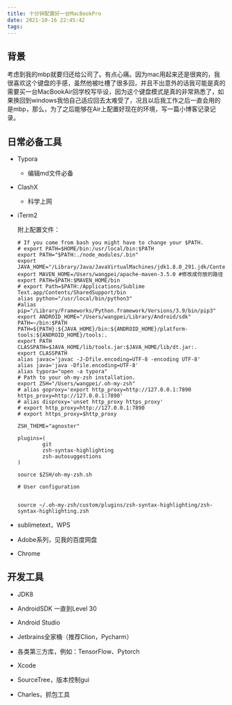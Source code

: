 ```yaml
---
title: 十分钟配置好一台MacBookPro
date: 2021-10-16 22:45:42
tags:
---
```


## 背景

考虑到我的mbp就要归还给公司了。有点心痛。因为mac用起来还是很爽的，我很喜欢这个键盘的手感，虽然他被吐槽了很多回，并且不出意外的话我可能是真的需要买一台MacBookAir回学校写毕设，因为这个键盘模式是真的非常熟悉了，如果换回到windows我怕自己适应回去太难受了，况且以后我工作之后一直会用的是mbp，那么，为了之后能够在Air上配置好现在的环境，写一篇小博客记录记录。

<!-- more -->

## 日常必备工具

- Typora

  - 编辑md文件必备

- ClashX

  - 科学上网

- iTerm2

  附上配置文件：

  ```shell
  # If you come from bash you might have to change your $PATH.
  # export PATH=$HOME/bin:/usr/local/bin:$PATH
  export PATH="$PATH:./node_modules/.bin"
  export JAVA_HOME="/Library/Java/JavaVirtualMachines/jdk1.8.0_291.jdk/Contents/Home"
  export MAVEN_HOME=/Users/wangpei/apache-maven-3.5.0 #修改成你放的路径
  export PATH=$PATH:$MAVEN_HOME/bin
  # export Path=$PATH:/Applications/Sublime Text.app/Contents/SharedSupport/bin
  alias python="/usr/local/bin/python3"
  #alias pip="/Library/Frameworks/Python.framework/Versions/3.9/bin/pip3"
  export ANDROID_HOME="/Users/wangpei/Library/Android/sdk"
  PATH=~/bin:$PATH
  PATH=${PATH}:${JAVA_HOME}/bin:${ANDROID_HOME}/platform-tools:${ANDROID_HOME}/tools:.
  export PATH
  CLASSPATH=$JAVA_HOME/lib/tools.jar:$JAVA_HOME/lib/dt.jar:.
  export CLASSPATH
  alias javac='javac -J-Dfile.encoding=UTF-8 -encoding UTF-8'
  alias java='java -Dfile.encoding=UTF-8'
  alias typora="open -a typora"
  # Path to your oh-my-zsh installation.
  export ZSH="/Users/wangpei/.oh-my-zsh"
  # alias goproxy='export http_proxy=http://127.0.0.1:7890 https_proxy=http://127.0.0.1:7890'
  # alias disproxy='unset http_proxy https_proxy'
  # export http_proxy=http://127.0.0.1:7890
  # export https_proxy=$http_proxy
  
  ZSH_THEME="agnoster"
  
  plugins=(
          git
          zsh-syntax-highlighting
          zsh-autosuggestions
  )
  
  source $ZSH/oh-my-zsh.sh
  
  # User configuration
  
  
  source ~/.oh-my-zsh/custom/plugins/zsh-syntax-highlighting/zsh-syntax-highlighting.zsh
  
  ```

- sublimetext，WPS

- Adobe系列，见我的百度网盘

- Chrome

## 开发工具

- JDK8
- AndroidSDK 一直到Level 30
- Android Studio
- Jetbrains全家桶（推荐Clion，Pycharm）
- 各类第三方库，例如：TensorFlow、Pytorch
- Xcode

- SourceTree，版本控制gui
- Charles，抓包工具

